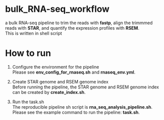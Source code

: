 # bulk_RNA-seq_workflow
a bulk RNA-seq pipeline to trim the reads with __fastp__, align the trimmmed reads with __STAR__, and quantify the expression profiles with __RSEM__.  
This is written in shell script    

# How to run
1. Configure the environment for the pipeline  
Please see __env_config_for_rnaseq.sh__ and __rnaseq_env.yml__.  
  
2. Create STAR genome and RSEM genome index  
Before running the pipeline, the STAR genome and RSEM genome index can be created by __create_index.sh__.

3. Run the task.sh  
The reproducible pipeline sh script is __rna_seq_analysis_pipeline.sh__.
Please see the example command to run the pipeline: __task.sh__.
